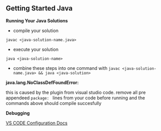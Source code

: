## Getting Started Java

**Running Your Java Solutions**

* compile your solution

`javac <java-solution-name.java>`

* execute your solution

`java <java-solution-name>`

* combine these steps into one command with `javac <java-solution-name.java> && java <java-solution>`

**java.lang.NoClassDefFoundError:**

this is caused by the plugin from visual studio code. remove all pre appendeed `package: ` lines from your code before running and the commands above should compile succesfully

**Debugging**

[VS CODE Configuration Docs](https://github.com/microsoft/vscode-java-debug/blob/main/Configuration.md)
